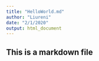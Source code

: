 ```yaml
---
title: "HelloWorld.md"
author: "Liureni"
date: "2/1/2020"
output: html_document
---
```


## This is a markdown file

